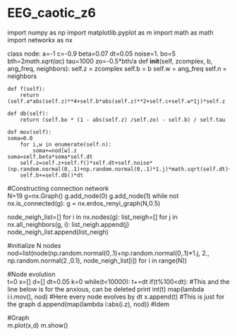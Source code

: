 # EEG_caotic_z6
import numpy as np
import matplotlib.pyplot as m
import math as math
import networkx as nx

class node:
    a=-1
    c=-0.9
    beta=0.07
    dt=0.05
    noise=1.
    bo=5
    bth=2*math.sqrt(a*c)
    tau=1000
    zo=-0.5*bth/a
    def __init__(self, zcomplex, b, ang_freq, neighbors):
        self.z = zcomplex
        self.b = b
        self.w = ang_freq
        self.n = neighbors

    def f(self):
        return (self.a*abs(self.z)**4+self.b*abs(self.z)**2+self.c+self.w*1j)*self.z

    def db(self):
        return (self.bo * (1 - abs(self.z) /self.zo) - self.b) / self.tau

    def mov(self):
	soma=0.0
        for i,w in enumerate(self.n):
            soma+=nod[w].z
	soma=self.beta*soma*self.dt
        self.z=self.z+self.f()*self.dt+self.noise*(np.random.normal(0,.1)+np.random.normal(0,.1)*1.j)*math.sqrt(self.dt)+soma
        self.b+=self.db()*dt

#Constructing connection network                                                                                                                                          
N=19
g=nx.Graph()
g.add_node(0)
g.add_node(1)
while not nx.is_connected(g):
    g = nx.erdos_renyi_graph(N,0.5)

node_neigh_list=[]
for i in nx.nodes(g):
    list_neigh=[]
    for j in nx.all_neighbors(g, i):
        list_neigh.append(j)
    node_neigh_list.append(list_neigh)

#initialize N nodes                                                                                                                                                       
nod=list(node(np.random.normal(0,.1)+np.random.normal(0,.1)*1.j, 2., np.random.normal(2.,0.1), node_neigh_list[i]) for i in range(N))

#Node evolution                                                                                                                                                           
t=0
x=[]
d=[]
dt=0.05
k=0
while(t<10000):
    t+=dt
    if(t%100<dt):    #This and the line below is for the anxious, can be deleted
        print int(t)
    map(lambda i:i.mov(), nod)  #Here every node evolves by dt
    x.append(t)                 #This is just for the graph
    d.append(map(lambda i:abs(i.z), nod)) #Idem


#Graph                                                                                                                                                                    
m.plot(x,d)
m.show()

